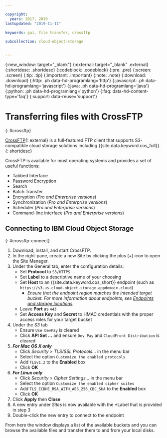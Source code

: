 ```yaml
---

copyright:
  years: 2017, 2019
lastupdated: "2019-11-11"

keywords: gui, file transfer, crossftp

subcollection: cloud-object-storage


---
```

{:new_window: target="_blank"}
{:external: target="_blank" .external}
{:shortdesc: .shortdesc}
{:codeblock: .codeblock}
{:pre: .pre}
{:screen: .screen}
{:tip: .tip}
{:important: .important}
{:note: .note}
{:download: .download} 
{:http: .ph data-hd-programlang='http'} 
{:javascript: .ph data-hd-programlang='javascript'} 
{:java: .ph data-hd-programlang='java'} 
{:python: .ph data-hd-programlang='python'}
{:faq: data-hd-content-type='faq'}
{:support: data-reuse='support'}

# Transferring files with CrossFTP
{: #crossftp}

[CrossFTP](http://www.crossftp.com/){: external} is a full-featured FTP client that supports S3-compatible cloud storage solutions including {{site.data.keyword.cos_full}}. 
{: shortdesc}

CrossFTP is available for most operating systems and provides a set of useful functions:

* Tabbed Interface
* Password Encryption
* Search
* Batch Transfer
* Encryption (*Pro and Enterprise versions*)
* Synchronization (*Pro and Enterprise versions*)
* Scheduler (*Pro and Enterprise versions*)
* Command-line interface (*Pro and Enterprise versions*)

## Connecting to IBM Cloud Object Storage
{: #crossftp-connect}

1. Download, install, and start CrossFTP.
2. In the right-pane, create a new Site by clicking the plus (+) icon to open the Site Manager.
3. Under the General tab, enter the configuration details:
    * Set **Protocol** to `S3/HTTPS`
    * Set **Label** to a descriptive name of your choosing
    * Set **Host** to an {{site.data.keyword.cos_short}} endpoint (such as `https://s3.us.cloud-object-storage.appdomain.cloud`)
        * *Ensure that the endpoint region matches the intended target bucket. For more information about endpoints, see [Endpoints and storage locations](/docs/cloud-object-storage?topic=cloud-object-storage-endpoints#endpoints).*
    * Leave **Port** as `443`
    * Set **Access Key** and **Secret** to HMAC credentials with the proper access roles for your target bucket
4. Under the *S3* tab
    * Ensure `Use DevPay` is cleared
    * Click **API Set ...** and ensure `Dev Pay` and `CloudFront Distribution` is cleared
5. ***For Mac OS X only***
    * Click *Security > TLS/SSL Protocols...* in the menu bar
    * Select the option `Customize the enabled protocols`
    * Add `TLSv1.2` to the **Enabled** box
    * Click **OK**
6. ***For Linux only***
    * Click *Security > Cipher Settings...* in the menu bar
    * Select the option `Customize the enabled cipher suites`
    * Add `TLS_ECDHE_RSA_WITH_AES_256_CBC_SHA` to the **Enabled** box
    * Click **OK**
7. Click **Apply** then **Close**
8. A new entry under *Sites* is now available with the *Label that is provided in step 3
9. Double-click the new entry to connect to the endpoint

From here the window displays a list of the available buckets and you can browse the available files and transfer them to and from your local disks.